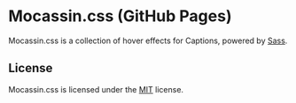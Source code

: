 # Mocassin.css (GitHub Pages)
Mocassin.css is a collection of hover effects for Captions, powered by [Sass](http://sass-lang.com/).

## License
Mocassin.css is licensed under the [MIT](http://opensource.org/licenses/MIT) license.
